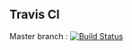 ## Travis CI

Master branch : [![Build Status](https://travis-ci.org/kuflievskiy/birthdays.svg?branch=master)](https://travis-ci.org/kuflievskiy/birthdays)
   
